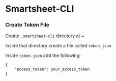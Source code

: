 # Smartsheet-CLI

### Create Token File
Create `.smartsheet-cli` directory at ~

Inside that directory create a file called `token.json`

Inside `token.json` add the following:

    {
        "access_token": your_access_token
    }

